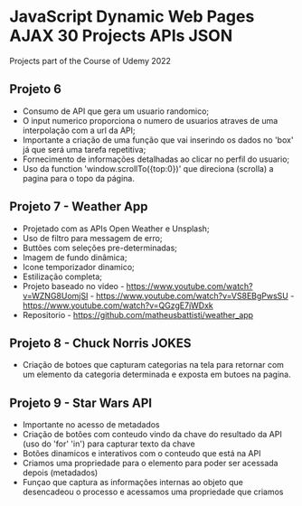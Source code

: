 # JavaScript Dynamic Web Pages AJAX 30 Projects APIs JSON
Projects part of the Course of Udemy 2022

## Projeto 6
- Consumo de API que gera um usuario randomico;
- O input numerico proporciona o numero de usuarios atraves de uma interpolação com a url da API;
- Importante a criação de uma função que vai inserindo os dados no 'box' já que será uma tarefa repetitiva;
- Fornecimento de informações detalhadas ao clicar no perfil do usuario;
- Uso da function 'window.scrollTo({top:0})' que direciona (scrolla) a pagina para o topo da página.

## Projeto 7 - Weather App
- Projetado com as APIs Open Weather e Unsplash;
- Uso de filtro para messagem de erro;
- Buttões com seleções pre-determinadas;
- Imagem de fundo dinâmica;
- Icone temporizador dinamico;
- Estilização completa;
- Projeto baseado no video - https://www.youtube.com/watch?v=WZNG8UomjSI
                           - https://www.youtube.com/watch?v=VS8EBgPwsSU
                           - https://www.youtube.com/watch?v=QGzgE7jWDxk
- Repositorio              - https://github.com/matheusbattisti/weather_app

## Projeto 8 - Chuck Norris JOKES
- Criação de botoes que capturam categorias na tela para retornar com um elemento da categoria determinada e exposta em butoes na pagina.

## Projeto 9 - Star Wars API
- Importante no acesso de metadados
- Criação de botões com conteudo vindo da chave do resultado da API (uso do 'for' 'in') para capturar texto da chave
- Botões dinamicos e interativos com o conteudo que está na API
- Criamos uma propriedade para o elemento para poder ser acessada depois (metadados)
- Funçao que captura as informações internas ao objeto que desencadeou o processo e acessamos uma propriedade que criamos
